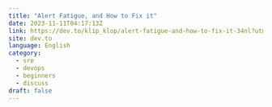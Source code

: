 ```yaml
---
title: "Alert Fatigue, and How to Fix it"
date: 2023-11-11T04:17:13Z
link: https://dev.to/klip_klop/alert-fatigue-and-how-to-fix-it-34nl?utm_medium=RSS&utm_source=news.12bit.vn
site: dev.to
language: English
category:
  - sre
  - devops
  - beginners
  - discuss
draft: false
---
```

